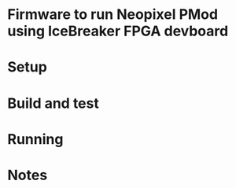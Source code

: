# Firmware to run Neopixel PMod using IceBreaker FPGA devboard

# Setup


# Build and test


# Running


# Notes   
